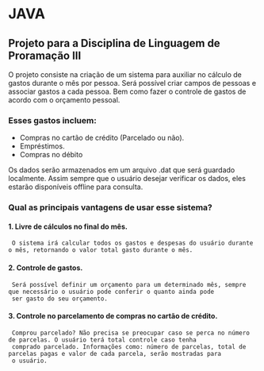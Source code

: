 # JAVA
## Projeto para a Disciplina  de  Linguagem de Proramação III
O projeto consiste na criação de um sistema para auxiliar no cálculo de gastos durante o mês por pessoa.
Será possível criar campos de pessoas e associar gastos a cada pessoa. Bem como fazer o controle de gastos de acordo com o orçamento pessoal.

### Esses gastos incluem:
* Compras no cartão de crédito (Parcelado ou não).
* Empréstimos.
* Compras no débito

Os dados serão armazenados em um arquivo .dat que será guardado localmente. Assim sempre que o usuário desejar verificar os dados, eles estarão
disponíveis offline para consulta.

### Qual as principais vantagens de usar esse sistema?

#### 1. Livre de cálculos no final do mês.

     O sistema irá calcular todos os gastos e despesas do usuário durante o mês, retornando o valor total gasto durante o mês.
#### 2. Controle de gastos.
    
     Será possível definir um orçamento para um determinado mês, sempre que necessário o usuário pode conferir o quanto ainda pode 
     ser gasto do seu orçamento.
#### 3. Controle no parcelamento de compras no cartão de crédito.
     Comprou parcelado? Não precisa se preocupar caso se perca no número de parcelas. O usuário terá total controle caso tenha 
     comprado parcelado. Informações como: número de parcelas, total de parcelas pagas e valor de cada parcela, serão mostradas para
     o usuário.
